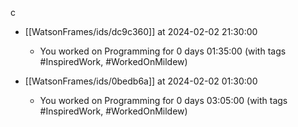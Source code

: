 c
- [[WatsonFrames/ids/dc9c360]] at 2024-02-02 21:30:00
  - You worked on Programming for 0 days 01:35:00 (with tags #InspiredWork, #WorkedOnMildew) 

- [[WatsonFrames/ids/0bedb6a]] at 2024-02-02 01:30:00
  - You worked on Programming for 0 days 03:05:00 (with tags #InspiredWork, #WorkedOnMildew) 
